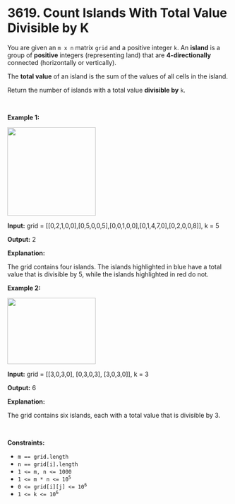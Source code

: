 # 3619. Count Islands With Total Value Divisible by K 

<p>You are given an <code>m x n</code> matrix <code>grid</code> and a positive integer <code>k</code>. An <strong>island</strong> is a group of <strong>positive</strong> integers (representing land) that are <strong>4-directionally</strong> connected (horizontally or vertically).</p>

<p>The <strong>total value</strong> of an island is the sum of the values of all cells in the island.</p>

<p>Return the number of islands with a total value <strong>divisible by</strong> <code>k</code>.</p>

<p>&nbsp;</p>
<p><strong class="example">Example 1:</strong></p>
<img alt="" src="https://assets.leetcode.com/uploads/2025/03/06/example1griddrawio-1.png" style="width: 200px; height: 200px;" />
<div class="example-block">
<p><strong>Input:</strong> <span class="example-io">grid = [[0,2,1,0,0],[0,5,0,0,5],[0,0,1,0,0],[0,1,4,7,0],[0,2,0,0,8]], k = 5</span></p>

<p><strong>Output:</strong> <span class="example-io">2</span></p>

<p><strong>Explanation:</strong></p>

<p>The grid contains four islands. The islands highlighted in blue have a total value that is divisible by 5, while the islands highlighted in red do not.</p>
</div>

<p><strong class="example">Example 2:</strong></p>
<img alt="" src="https://assets.leetcode.com/uploads/2025/03/06/example2griddrawio.png" style="width: 200px; height: 150px;" />
<div class="example-block">
<p><strong>Input:</strong> <span class="example-io">grid = [[3,0,3,0], [0,3,0,3], [3,0,3,0]], k = 3</span></p>

<p><strong>Output:</strong> <span class="example-io">6</span></p>

<p><strong>Explanation:</strong></p>

<p>The grid contains six islands, each with a total value that is divisible by 3.</p>
</div>

<p>&nbsp;</p>
<p><strong>Constraints:</strong></p>

<ul>
	<li><code>m == grid.length</code></li>
	<li><code>n == grid[i].length</code></li>
	<li><code>1 &lt;= m, n &lt;= 1000</code></li>
	<li><code>1 &lt;= m * n &lt;= 10<sup>5</sup></code></li>
	<li><code>0 &lt;= grid[i][j] &lt;= 10<sup>6</sup></code></li>
	<li><code>1 &lt;= k &lt;= 10<sup>6</sup></code></li>
</ul>
